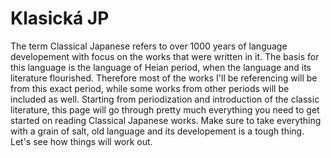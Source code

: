 # Klasická JP

The term Classical Japanese refers to over 1000 years of language developement with focus on the works that were written in it. The basis for this language is the language of Heian period, when the language and its literature flourished. Therefore most of the works I'll be referencing will be from this exact period, while some works from other periods will be included as well. Starting from periodization and introduction of the classic literature, this page will go through pretty much everything you need to get started on reading Classical Japanese works. Make sure to take everything with a grain of salt, old language and its developement is a tough thing. Let's see how things will work out.
